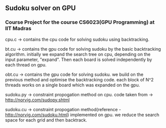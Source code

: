 ## Sudoku solver on GPU
### Course Project for the course CS6023(GPU Programming) at IIT Madras
cpu.c -> contains the cpu code for solving sudoku using backtracking.

bt.cu -> contains the gpu code for solving sudoku by the basic backtracking algorithm. initially we expand the search tree on cpu, depending on the 
         input parameter, "expand". Then each board is solved independently by each thread on gpu. 

obt.cu -> contains the gpu code for solving sudoku. we build on the previous method and optimise the backtracking code. each block of N^2 threads works
          on a single board which was expanded on the gpu. 

sudoku.py -> constraint propogation method on cpu. code taken from -> http://norvig.com/sudopy.shtml

sudoku.cu -> constraint propogation method(reference - http://norvig.com/sudoku.html) implemented on gpu. we reduce the search space for each grid and then backtrack.

